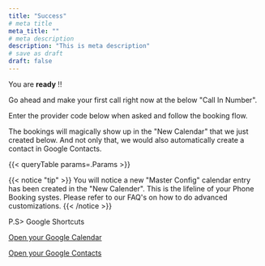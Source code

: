 ```yaml
---
title: "Success"
# meta title
meta_title: ""
# meta description
description: "This is meta description"
# save as draft
draft: false
---
```


You are **ready** !!

Go ahead and make your first call right now at the below "Call In Number".

Enter the provider code below when asked and follow the booking flow.

The bookings will magically show up in the "New  Calendar" that we just created below. And not only that, we would also automatically create a contact in Google Contacts.

{{< queryTable params=.Params >}}

{{< notice "tip" >}}
You will notice a new "Master Config" calendar entry has been created in the "New Calender". This is the lifeline of your Phone Booking systes. Please refer to our FAQ's on how to do advanced customizations.
{{< /notice >}}


P.S> Google Shortcuts 

[Open your Google Calendar](https://calendar.google.com/)

[Open your Google Contacts](https://contacts.google.com/)